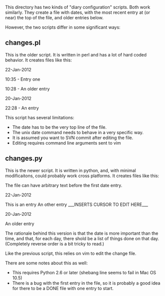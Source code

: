 This directory has two kinds of "diary configuration" scripts.  Both work
similarly.  They create a file with dates, with the most recent entry at (or
near) the top of the file, and older entries below.

However, the two scripts differ in some significant ways:

changes.pl
----------

This is the older script.  It is written in perl and has a lot of hard
coded behavior.  It creates files like this:

  22-Jan-2012

  10:35 - Entry one

  10:28 - An older entry

  20-Jan-2012

  22:28 - An entry

This script has several limitations:

* The date has to be the very top line of the file.
* The unix date command needs to behave in a very specific way.
* It is assumed you want to SVN commit after editing the file.
* Editing requires command line arguments sent to vim

changes.py
----------

This is the newer script.  It is written in python, and, with minimal
modificaitons, could probably work cross platforms.  It creates files like
this:

  The file can have arbitrary text
  before the first date entry.

  22-Jan-2012

  This is an entry
  An other entry
  \_\_\_INSERTS CURSOR TO EDIT HERE\_\_\_

  20-Jan-2012

  An older entry

The rationale behind this version is that the date is more important than
the time, and that, for each day, there shold be a list of things done
on that day.  (Completely reverse order is a bit tricky to read.) 

Like the previous script, this relies on vim to edit the change file.

There are some notes about this as well:

* This requires Python 2.6 or later (shebang line seems to fail in Mac OS
  10.5)
* There is a bug with the first entry in the file, so it is probably a good
  idea for there to be a DONE file with one entry to start.
